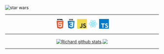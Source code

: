 <img src="https://scontent-for1-1.xx.fbcdn.net/v/t39.30808-6/321244598_1087220721953037_4918364511841912597_n.jpg?_nc_cat=107&ccb=1-7&_nc_sid=730e14&_nc_ohc=2N2jy0UrIEIAX8RUAsR&tn=MS6IM6jK1L7spWA2&_nc_ht=scontent-for1-1.xx&oh=00_AfDbgWKZM3vtL4iaqhfC4Ijx5xbloYgIPDg5ePDwgNHOgg&oe=63A7F18F" alt="star wars"/>

----


<div align="center">
<code><img height="32" src="https://raw.githubusercontent.com/github/explore/80688e429a7d4ef2fca1e82350fe8e3517d3494d/topics/html/html.png" alt="HTML5"/></code>
<code><img height="32" src="https://raw.githubusercontent.com/github/explore/80688e429a7d4ef2fca1e82350fe8e3517d3494d/topics/css/css.png" alt="CSS"/></code>
<code><img height="32" src="https://raw.githubusercontent.com/github/explore/80688e429a7d4ef2fca1e82350fe8e3517d3494d/topics/javascript/javascript.png" alt="Javascript"/></code>
<code><img height="32" src="https://raw.githubusercontent.com/github/explore/80688e429a7d4ef2fca1e82350fe8e3517d3494d/topics/react/react.png" alt="React"/></code>
<code><img height="32" src="https://raw.githubusercontent.com/github/explore/80688e429a7d4ef2fca1e82350fe8e3517d3494d/topics/typescript/typescript.png" alt="Typescript"/></code>
  </div>

---


<div align="center">
    <a href="https://github.com/RichardJacomo">
    <img align="center" src="https://github-readme-stats.vercel.app/api?username=RichardJacomo&show_icons=true&theme=radical&line_height=27&count_private=true" alt="Richard github stats"/>
  </a>
  
  <a href="https://github.com/RichardJacomo">
  <img align="center" height="207" src="https://github-readme-stats.vercel.app/api/top-langs/?username=RichardJacomo&theme=radical&hide_langs_below=1" />
</a>
</div>



----




